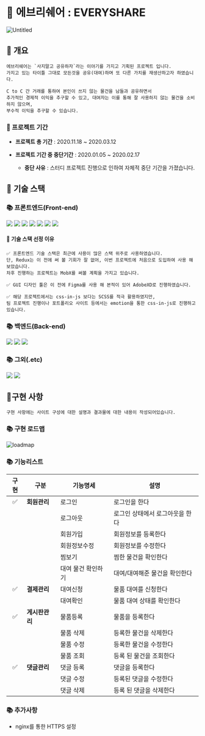 # 🍊 에브리쉐어 : EVERYSHARE

![Untitled](https://user-images.githubusercontent.com/74591219/111947292-80242980-8b20-11eb-8728-e5d86f3c6714.png)

## 🚀 개요

```
에브리쉐어는 `사지말고 공유하자`라는 이야기를 가지고 기획된 프로젝트 입니다.
가지고 있는 타이틀 그대로 모든것을 공유(대여)하며 또 다른 가치를 재생산하고자 하였습니다.

C to C 간 거래를 통하여 본인이 쓰지 않는 물건을 남들과 공유하면서
추가적인 경제적 이익을 추구할 수 있고, 대여자는 이를 통해 잘 사용하지 않는 물건을 소비하지 않으며,
부수적 이익을 추구할 수 있습니다.
```

### 🚨 프로젝트 기간

- **프로젝트 총 기간** : 2020.11.18 ~ 2020.03.12

- **프로젝트 기간 중 중단기간** : 2020.01.05 ~ 2020.02.17

  - **중단 사유** : 스터디 프로젝트 진행으로 인하여 자체적 중단 기간을 가졌습니다.

## 🚀 기술 스택

### 📚 프론트엔드(Front-end)

<p>
<img src="https://img.shields.io/badge/React-61DAFB?style=flat-square&logo=React&logoColor=white"/>
<img src="https://img.shields.io/badge/Next.js-000000?style=flat-square&logo=Next.js&logoColor=white"/>
<img src="https://img.shields.io/badge/Redux-764ABC?style=flat-square&logo=Redux&logoColor=white"/>
<img src="https://img.shields.io/badge/Redux-Saga-999999?style=flat-square&logo=Redux-Saga&logoColor=white"/>
<img src="https://img.shields.io/badge/Sass-CC6699?style=flat-square&logo=Sass&logoColor=white"/>
<img src="https://img.shields.io/badge/styled-components-DB7093?style=flat-square&logo=styled-components&logoColor=white"/>
<img src="https://img.shields.io/badge/Adobe-XD-FF61F6?style=flat-square&logo=Adobe-XD&logoColor=white"/>
</p>

#### 🚨 기술 스택 선정 이유

```
✅ 프론트엔드 기술 스택은 최근에 사용이 많은 스택 위주로 사용하였습니다.
단, Redux는 이 전에 써 볼 기회가 잘 없어, 이번 프로젝트에 처음으로 도입하여 사용 해 보았습니다.
차후 진행하는 프로젝트는 MobX를 써볼 계획을 가지고 있습니다.

✅ GUI 디자인 툴은 이 전에 Figma를 사용 해 본적이 있어 AdobeXD로 진행하였습니다.

✅ 해당 프로젝트에서는 css-in-js 보다는 SCSS를 적극 활용하였지만,
팀 프로젝트 진행이나 포트폴리오 사이트 등에서는 emotion을 통한 css-in-js로 진행하고 있습니다.
```

### 📚 백엔드(Back-end)

<p>
<img src="https://img.shields.io/badge/Express-000000?style=flat-square&logo=MySQL&logoColor=white"/>
<img src="https://img.shields.io/badge/MySQL-4479A1?style=flat-square&logo=Express&logoColor=white"/>
<img src="https://img.shields.io/badge/Amazon-FF9900?style=flat-square&logo=Amazon&logoColor=white"/>
</p>

### 📚 그외(.etc)

<p align="left">
<img src="https://img.shields.io/badge/Git-F05032?style=flat-square&logo=Git&logoColor=white"/>
    <img src="https://img.shields.io/badge/RESTfulAPI-000000?style=flat-square" />
</p>

## 🚀구현 사항

```
구현 사항에는 사이트 구성에 대한 설명과 결과물에 대한 내용이 작성되어있습니다.
```

### 📚 구현 로드맵

![loadmap](https://user-images.githubusercontent.com/74591219/111947295-831f1a00-8b20-11eb-9f06-82ce5723cb94.png)

### 📚 기능리스트

| 구현 | 구분           | 기능명세           | 설명                            |
| :--: | -------------- | ------------------ | ------------------------------- |
|  ✅  | **회원관리**   | 로그인             | 로그인을 한다                   |
|      |                | 로그아웃           | 로그인 상태에서 로그아웃을 한다 |
|      |                | 회원가입           | 회원정보를 등록한다             |
|      |                | 회원정보수정       | 회원정보를 수정한다             |
|      |                | 찜보기             | 찜한 물건을 확인한다            |
|      |                | 대여 물건 확인하기 | 대여/대여해준 물건을 확인한다   |
|  ✅  | **결제관리**   | 대여신청           | 물품 대여를 신청한다            |
|      |                | 대여확인           | 물품 대여 상태를 확인한다       |
|  ✅  | **게시판관리** | 물품등록           | 물품을 등록한다                 |
|      |                | 물품 삭제          | 등록한 물건을 삭제한다          |
|      |                | 물품 수정          | 등록한 물건을 수정한다          |
|      |                | 물품 조회          | 등록 된 물건을 조회한다         |
|  ✅  | **댓글관리**   | 댓글 등록          | 댓글을 등록한다                 |
|      |                | 댓글 수정          | 등록된 댓글을 수정한다          |
|      |                | 댓글 삭제          | 등록 된 댓글을 삭제한다         |

### 📚 추가사항

- nginx를 통한 HTTPS 설정

